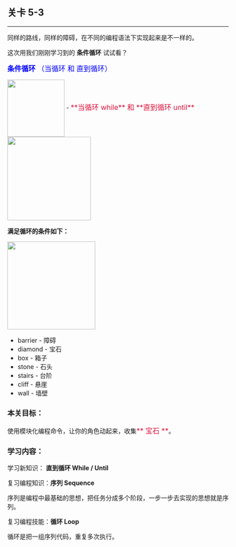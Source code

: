 ## 关卡 5-3

------
同样的路线，同样的障碍，在不同的编程语法下实现起来是不一样的。

这次用我们刚刚学习到的 **条件循环** 试试看？

<font color=#0000FF size=3>**条件循环** （当循环 和 直到循环）</font>

<img src="./scene/image/while_until.png" width = "130" alt="" align=center />
 - <font color=#DC143C size=3>**当循环 while** 和 **直到循环 until**</font>

<img src="./scene/image/while_until_list.png" width = "190" alt="" align=center />
 
**满足循环的条件如下：**

<img src="./scene/image/while_until_condition_list.png" width = "200" alt="" align=center />

 - barrier - 障碍
 - diamond - 宝石
 - box     - 箱子
 - stone   - 石头
 - stairs  - 台阶
 - cliff   - 悬崖
 - wall    - 墙壁

### 本关目标：
使用模块化编程命令，让你的角色动起来，收集<font color=#DC143C size=3>** 宝石 **</font>。

### 学习内容：
学习新知识： **直到循环 While / Until**

复习编程知识：**序列 Sequence**

序列是编程中最基础的思想，把任务分成多个阶段，一步一步去实现的思想就是序列。

复习编程技能：**循环 Loop**

循环是把一组序列代码，重复多次执行。
